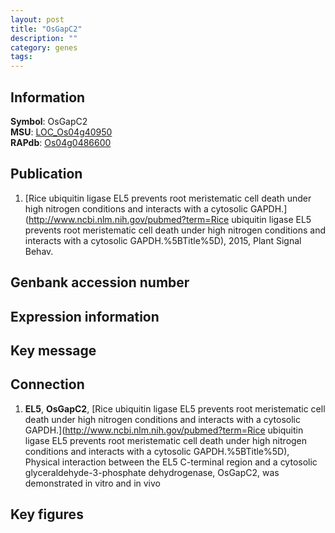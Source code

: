 ```yaml
---
layout: post
title: "OsGapC2"
description: ""
category: genes
tags: 
---
```


## Information
__Symbol__: OsGapC2  
__MSU__: [LOC_Os04g40950](http://rice.plantbiology.msu.edu/cgi-bin/ORF_infopage.cgi?orf=LOC_Os04g40950)  
__RAPdb__: [Os04g0486600](http://rapdb.dna.affrc.go.jp/viewer/gbrowse_details/irgsp1?name=Os04g0486600)  

## Publication
1. [Rice ubiquitin ligase EL5 prevents root meristematic cell death under high nitrogen conditions and interacts with a cytosolic GAPDH.](http://www.ncbi.nlm.nih.gov/pubmed?term=Rice ubiquitin ligase EL5 prevents root meristematic cell death under high nitrogen conditions and interacts with a cytosolic GAPDH.%5BTitle%5D), 2015, Plant Signal Behav.

## Genbank accession number

## Expression information

## Key message

## Connection
1. __EL5__, __OsGapC2__, [Rice ubiquitin ligase EL5 prevents root meristematic cell death under high nitrogen conditions and interacts with a cytosolic GAPDH.](http://www.ncbi.nlm.nih.gov/pubmed?term=Rice ubiquitin ligase EL5 prevents root meristematic cell death under high nitrogen conditions and interacts with a cytosolic GAPDH.%5BTitle%5D),  Physical interaction between the EL5 C-terminal region and a cytosolic glyceraldehyde-3-phosphate dehydrogenase, OsGapC2, was demonstrated in vitro and in vivo

## Key figures


